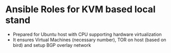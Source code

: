 # Ansible Roles for KVM based local stand
* Prepared for Ubuntu host with CPU supporting hardware virtualization
* It ensures Virtual Machines (necessary number), TOR on host (based on bird) and setup BGP overlay network